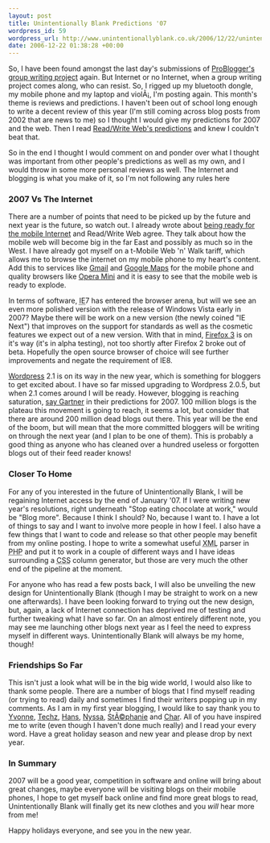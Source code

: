 ```yaml
---
layout: post
title: Unintentionally Blank Predictions '07
wordpress_id: 59
wordpress_url: http://www.unintentionallyblank.co.uk/2006/12/22/unintentionally-blank-predictions-07/
date: 2006-12-22 01:38:28 +00:00
---
```

<p>So, I have been found amongst the last day's submissions of <a href="http://www.problogger.net/archives/2006/12/18/problogger-group-writing-project-reviews-and-predictions/">ProBlogger's group writing project</a> again. But Internet or no Internet, when a group writing project comes along, who can resist. So, I rigged up my bluetooth dongle, my mobile phone and my laptop and violÃ¡, I'm posting again. This month's theme is reviews and predictions. I haven't been out of school long enough to write a decent review of this year (I'm still coming across blog posts from 2002 that are news to me) so I thought I would give my predictions for 2007 and the web. Then I read <a href="http://www.readwriteweb.com/archives/2007_web_predictions.php">Read/Write Web's predictions</a> and knew I couldn't beat that.</p>
<p>So in the end I thought I would comment on and ponder over what I thought was important from other people's predictions as well as my own, and I would throw in some more personal reviews as well. The Internet and blogging is what you make of it, so I'm not following any rules here</p>

<h3>2007 Vs The Internet</h3>

<p>There are a number of points that need to be picked up by the future and next year is the future, so watch out. I already wrote about <a href="http://www.unintentionallyblank.co.uk/2006/10/12/the-mobile-web-users-cometh-are-you-ready/">being ready for the mobile Internet</a> and Read/Write Web agree. They talk about how the mobile web will become big in the far East and possibly as much so in the West. I have already got myself on a t-Mobile Web 'n' Walk tariff, which allows me to browse the internet on my mobile phone to my heart's content. Add this to services like <a href="http://mail.google.com/mail/help/intl/en/about_mobile.html">Gmail</a> and <a href="http://www.google.com/gmm/index.html">Google Maps</a> for the mobile phone and quality browsers like <a href="http://www.operamini.com/">Opera Mini</a> and it is easy to see that the mobile web is ready to explode.</p>

<p>In terms of software, <abbr title="Internet Explorer">IE</abbr>7 has entered the browser arena, but will we see an even more polished version with the release of Windows Vista early in 2007? Maybe there will be work on a new version (the newly coined "IE Next") that improves on the support for standards as well as the cosmetic features we expect out of a new version. With that in mind, <a href="http://wiki.mozilla.org/Firefox:3.0_PRD">Firefox 3</a> is on it's way (it's in alpha testing), not too shortly after Firefox 2 broke out of beta. Hopefully the open source browser of choice will see further improvements and negate the requirement of IE8.</p>

<p><a href="http://www.wordpress.org">Wordpress</a> 2.1 is on its way in the new year, which is something for bloggers to get excited about. I have so far missed upgrading to Wordpress 2.0.5, but when 2.1 comes around I will be ready. However, blogging is reaching saturation, <a href="http://news.bbc.co.uk/1/hi/technology/6178611.stm">say Gartner</a> in their predictions for 2007. 100 million blogs is the plateau this movement is going to reach, it seems a lot, but consider that there are around 200 million dead blogs out there. This year will be the end of the boom, but will mean that the more committed bloggers will be writing on through the next year (and I plan to be one of them). This is probably a good thing as anyone who has cleaned over a hundred useless or forgotten blogs out of their feed reader knows!</p>

<h3>Closer To Home</h3>

<p>For any of you interested in the future of Unintentionally Blank, I will be regaining Internet access by the end of January '07. If I were writing new year's resolutions, right underneath "Stop eating chocolate at work," would be "Blog more". Because I think I should? No, because I want to. I have a lot of things to say and I want to involve more people in how I feel. I also have a few things that I want to code and release so that other people may benefit from my online posting. I hope to write a somewhat useful <abbr title="eXtensible Markup Language">XML</abbr> parser in <abbr title="Hypertext Pre Processor">PHP</abbr> and put it to work in a couple of different ways and I have ideas surrounding a <abbr title="Cascading Style Sheet">CSS</abbr> column generator, but those are very much the other end of the pipeline at the moment.</p>

<p>For anyone who has read a few posts back, I will also be unveiling the new design for Unintentionally Blank (though I may be straight to work on a new one afterwards). I have been looking forward to trying out the new design, but, again, a lack of Internet connection has deprived me of testing and further tweaking what I have so far. On an almost entirely different note, you may see me launching other blogs next year as I feel the need to express myself in different ways. Unintentionally Blank will always be my home, though!</p>

<h3>Friendships So Far</h3>

<p>This isn't just a look what will be in the big wide world, I would also like to thank some people. There are a number of blogs that I find myself reading (or trying to read) daily and sometimes I find their writers popping up in my comments. As I am in my first year blogging, I would like to say thank you to <a href="http://nektros.com">Yvonne</a>, <a href="http://www.techzonline.net">Techz</a>, <a href="http://blogosquare.blog.mu">Hans</a>, <a href="http://www.nyssajbrown.net/blog">Nyssa</a>, <a href="http://www.webandthecity.com">StÃ©phanie</a> and <a href="http://www.essentialkeystrokes.com">Char</a>. All of you have inspired me to write (even though I haven't done much really) and I read your every word. Have a great holiday season and new year and please drop by next year.</p>

<h3>In Summary</h3>

<p>2007 will be a good year, competition in software and online will bring about great changes, maybe everyone will be visiting blogs on their mobile phones, I hope to get myself back online and find more great blogs to read, Unintentionally Blank will finally get its new clothes and you <em>will</em> hear more from me!</p>

<p>Happy holidays everyone, and see you in the new year.</p>
